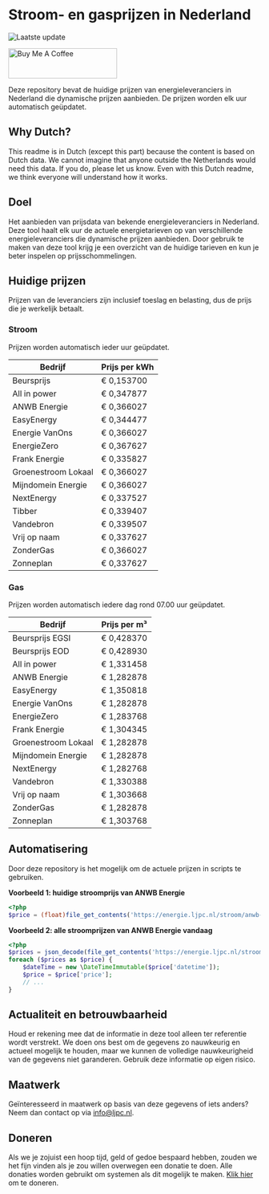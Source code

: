# Stroom- en gasprijzen in Nederland

![Laatste update](https://img.shields.io/badge/laatste%20update-2024--11--13%2013%3A00%20CET-brightgreen)

<a href="https://www.buymeacoffee.com/Lars-" target="_blank"><img src="https://cdn.buymeacoffee.com/buttons/v2/default-orange.png" alt="Buy Me A Coffee" height="60" style="height: 60px !important;width: 217px !important;" ></a>

Deze repository bevat de huidige prijzen van energieleveranciers in Nederland die dynamische prijzen aanbieden. De prijzen worden elk uur automatisch geüpdatet.

## Why Dutch?

This readme is in Dutch (except this part) because the content is based on Dutch data. We cannot imagine that anyone outside the Netherlands would need this data. If you do, please let us know. Even with this Dutch readme, we think
everyone will understand how it works.

## Doel

Het aanbieden van prijsdata van bekende energieleveranciers in Nederland. Deze tool haalt elk uur de actuele energietarieven op van verschillende energieleveranciers die dynamische prijzen aanbieden. Door gebruik te maken van deze tool
krijg je een overzicht van de huidige tarieven en kun je beter inspelen op prijsschommelingen.

## Huidige prijzen

Prijzen van de leveranciers zijn inclusief toeslag en belasting, dus de prijs die je werkelijk betaalt.

### Stroom

Prijzen worden automatisch ieder uur geüpdatet.

 Bedrijf | Prijs per kWh 
---------|---------------
Beursprijs | € 0,153700
All in power | € 0,347877
ANWB Energie | € 0,366027
EasyEnergy | € 0,344477
Energie VanOns | € 0,366027
EnergieZero | € 0,367627
Frank Energie | € 0,335827
Groenestroom Lokaal | € 0,366027
Mijndomein Energie | € 0,366027
NextEnergy | € 0,337527
Tibber | € 0,339407
Vandebron | € 0,339507
Vrij op naam | € 0,337627
ZonderGas | € 0,366027
Zonneplan | € 0,337627


### Gas

Prijzen worden automatisch iedere dag rond 07.00 uur geüpdatet.

 Bedrijf | Prijs per m³ 
---------|--------------
Beursprijs EGSI | € 0,428370
Beursprijs EOD | € 0,428930
All in power | € 1,331458
ANWB Energie | € 1,282878
EasyEnergy | € 1,350818
Energie VanOns | € 1,282878
EnergieZero | € 1,283768
Frank Energie | € 1,304345
Groenestroom Lokaal | € 1,282878
Mijndomein Energie | € 1,282878
NextEnergy | € 1,282768
Vandebron | € 1,330388
Vrij op naam | € 1,303668
ZonderGas | € 1,282878
Zonneplan | € 1,303768


## Automatisering

Door deze repository is het mogelijk om de actuele prijzen in scripts te gebruiken.

**Voorbeeld 1: huidige stroomprijs van ANWB Energie**

```php
<?php
$price = (float)file_get_contents('https://energie.ljpc.nl/stroom/anwb-energie-nu.txt');

```

**Voorbeeld 2: alle stroomprijzen van ANWB Energie vandaag**

```php
<?php
$prices = json_decode(file_get_contents('https://energie.ljpc.nl/stroom/all-in-power-vandaag.json'),true);
foreach ($prices as $price) {
    $dateTime = new \DateTimeImmutable($price['datetime']);
    $price = $price['price'];
    // ...
}
```

## Actualiteit en betrouwbaarheid

Houd er rekening mee dat de informatie in deze tool alleen ter referentie wordt verstrekt. We doen ons best om de gegevens zo nauwkeurig en actueel mogelijk te houden, maar we kunnen de volledige nauwkeurigheid van de gegevens niet
garanderen. Gebruik deze informatie op eigen risico.

## Maatwerk

Geïnteresseerd in maatwerk op basis van deze gegevens of iets anders? Neem dan contact op
via [info@ljpc.nl](mailto:info@ljpc.nl?subject=Energie%20prijzen).

## Doneren

Als we je zojuist een hoop tijd, geld of gedoe bespaard hebben, zouden we het fijn vinden als je zou willen overwegen een
donatie te doen. Alle donaties worden gebruikt om systemen als dit mogelijk te
maken. [Klik hier](https://www.buymeacoffee.com/Lars-) om te doneren.
